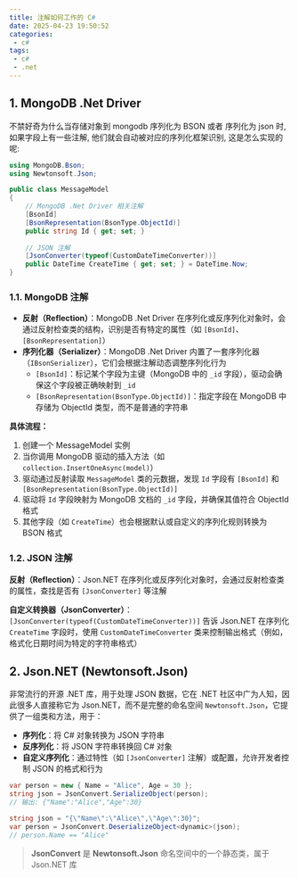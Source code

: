 ```yaml
---
title: 注解如何工作的 C#
date: 2025-04-23 19:50:52
categories:
 - c#
tags:
 - c#
 - .net
---
```


## 1. MongoDB .Net Driver

不禁好奇为什么当存储对象到 mongodb 序列化为 BSON 或者 序列化为 json 时, 如果字段上有一些注解, 他们就会自动被对应的序列化框架识别, 这是怎么实现的呢:

```c#
using MongoDB.Bson;
using Newtonsoft.Json;

public class MessageModel
{
    // MongoDB .Net Driver 相关注解
    [BsonId]
    [BsonRepresentation(BsonType.ObjectId)]
    public string Id { get; set; }
  
    // JSON 注解
    [JsonConverter(typeof(CustomDateTimeConverter))]
    public DateTime CreateTime { get; set; } = DateTime.Now;
}
```

### 1.1. MongoDB 注解

- **反射（Reflection）**：MongoDB .Net Driver 在序列化或反序列化对象时，会通过反射检查类的结构，识别是否有特定的属性（如 `[BsonId]`、`[BsonRepresentation]`）
- **序列化器（Serializer）**：MongoDB .Net Driver 内置了一套序列化器（`IBsonSerializer`），它们会根据注解动态调整序列化行为
  - `[BsonId]`：标记某个字段为主键（MongoDB 中的 `_id` 字段），驱动会确保这个字段被正确映射到 `_id`
  - `[BsonRepresentation(BsonType.ObjectId)]`：指定字段在 MongoDB 中存储为 ObjectId 类型，而不是普通的字符串

**具体流程：**

1. 创建一个 MessageModel 实例
2. 当你调用 MongoDB 驱动的插入方法（如 `collection.InsertOneAsync(model)`）
3. 驱动通过反射读取 `MessageModel` 类的元数据，发现 `Id` 字段有 `[BsonId]` 和 `[BsonRepresentation(BsonType.ObjectId)]`
4. 驱动将 `Id` 字段映射为 MongoDB 文档的 `_id` 字段，并确保其值符合 ObjectId 格式
5. 其他字段（如 `CreateTime`）也会根据默认或自定义的序列化规则转换为 BSON 格式

### 1.2. JSON 注解

**反射（Reflection）**：Json.NET 在序列化或反序列化对象时，会通过反射检查类的属性，查找是否有 `[JsonConverter]` 等注解

**自定义转换器（JsonConverter）**：`[JsonConverter(typeof(CustomDateTimeConverter))]` 告诉 Json.NET 在序列化 `CreateTime` 字段时，使用 `CustomDateTimeConverter` 类来控制输出格式（例如，格式化日期时间为特定的字符串格式）

## 2. Json.NET  (Newtonsoft.Json)

非常流行的开源 .NET 库，用于处理 JSON 数据，它在 .NET 社区中广为人知，因此很多人直接称它为 Json.NET，而不是完整的命名空间 `Newtonsoft.Json`，它提供了一组类和方法，用于：

- **序列化**：将 C# 对象转换为 JSON 字符串
- **反序列化**：将 JSON 字符串转换回 C# 对象
- **自定义序列化**：通过特性（如 `[JsonConverter]` 注解）或配置，允许开发者控制 JSON 的格式和行为

```c#
var person = new { Name = "Alice", Age = 30 };
string json = JsonConvert.SerializeObject(person);
// 输出: {"Name":"Alice","Age":30}

string json = "{\"Name\":\"Alice\",\"Age\":30}";
var person = JsonConvert.DeserializeObject<dynamic>(json);
// person.Name == "Alice"
```

> **JsonConvert** 是 **Newtonsoft.Json** 命名空间中的一个静态类，属于 Json.NET 库
